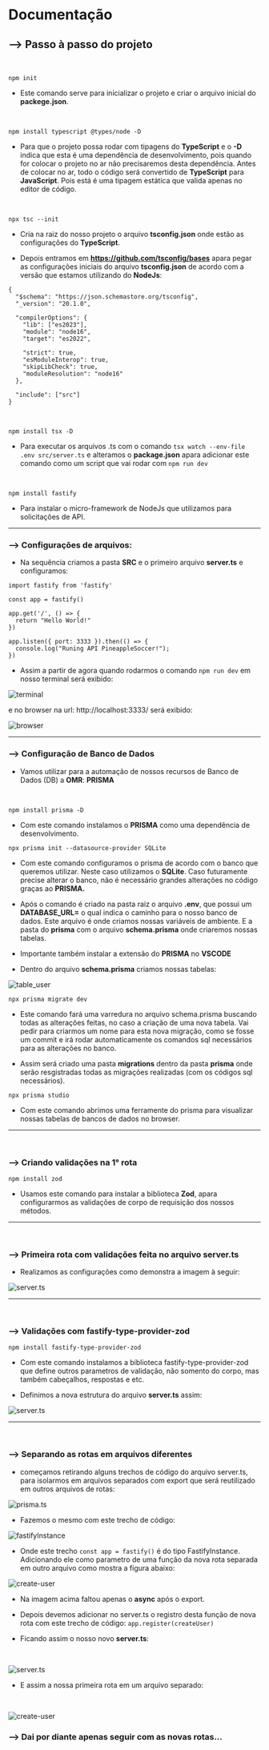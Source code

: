 # Documentação 

## --> Passo à passo do projeto

<br>

`` npm init ``

- Este comando serve para inicializar o projeto e criar o arquivo inicial do **packege.json**.

<br>

`` npm install typescript @types/node -D ``

- Para que o projeto possa rodar com tipagens do **TypeScript** e o **-D** indica que esta é uma dependência de desenvolvimento, pois quando for colocar o projeto no ar não precisaremos desta dependência. Antes de colocar no ar, todo o código será convertido de **TypeScript** para **JavaScript**. Pois está é uma tipagem estática que valida apenas no editor de código.

<br>

`` npx tsc --init ``

- Cria na raiz do nosso projeto o arquivo **tsconfig.json** onde estão as configurações do **TypeScript**.

- Depois entramos em **https://github.com/tsconfig/bases** apara pegar as configurações iniciais do arquivo **tsconfig.json** de acordo com a versão que estamos utilizando do **NodeJs**:

``` 
{
  "$schema": "https://json.schemastore.org/tsconfig",
  "_version": "20.1.0",

  "compilerOptions": {
    "lib": ["es2023"],
    "module": "node16",
    "target": "es2022",

    "strict": true,
    "esModuleInterop": true,
    "skipLibCheck": true,
    "moduleResolution": "node16"
  },

  "include": ["src"]
} 
```

<br>

`` npm install tsx -D ``

- Para executar os arquivos .ts com o comando ``tsx watch --env-file .env src/server.ts`` e alteramos o **package.json** apara adicionar este comando como um script que vai rodar com ``npm run dev``

<br>

``npm install fastify``

- Para instalar o micro-framework de NodeJs que utilizamos para solicitações de API.

---

### --> Configurações de arquivos:

- Na sequência criamos a pasta **SRC** e o primeiro arquivo **server.ts** e configuramos:

```
import fastify from 'fastify'

const app = fastify()

app.get('/', () => {
  return "Hello World!"
})

app.listen({ port: 3333 }).then(() => {
  console.log("Runing API PineappleSoccer!");
})
```
- Assim a partir de agora quando rodarmos o comando ``npm run dev`` em nosso terminal será exibido: 

![terminal](/images/1.PNG)

e no browser na url: http://localhost:3333/ será exibido: 

![browser](/images/2.PNG)

---

### --> Configuração de Banco de Dados

- Vamos utilizar para a automação de nossos recursos de Banco de Dados (DB) a **OMR**: **PRISMA**

<br>

``npm install prisma -D``

- Com este comando instalamos o **PRISMA** como uma dependência de desenvolvimento.

``npx prisma init --datasource-provider SQLite``

- Com este comando configuramos o prisma de acordo com o banco que queremos utilizar. Neste caso utilizamos o **SQLite**. Caso futuramente precise alterar o banco, não é necessário grandes alterações no código graças ao **PRISMA.**

- Após o comando é criado na pasta raiz o arquivo **.env**, que possui um **DATABASE_URL=** o qual indica o caminho para o nosso banco de dados. Este arquivo é onde criamos nossas variáveis de ambiente. E a pasta do **prisma** com o arquivo **schema.prisma** onde criaremos nossas tabelas.

- Importante também instalar a extensão do **PRISMA** no **VSCODE**
 
- Dentro do arquivo **schema.prisma** criamos nossas tabelas: 

![table_user](/images/3.PNG)

``npx prisma migrate dev``

- Este comando fará uma varredura no arquivo schema.prisma buscando todas as alterações feitas, no caso a criação de uma nova tabela. Vai pedir para criarmos um nome para esta nova migração, como se fosse um commit e irá rodar automaticamente os comandos sql necessários para as alterações no banco.

- Assim será criado uma pasta **migrations** dentro da pasta **prisma** onde serão resgistradas todas as migrações realizadas (com os códigos sql necessários).

``npx prisma studio``

- Com este comando abrimos uma ferramente do prisma para visualizar nossas tabelas de bancos de dados no browser.

---

<br>

### --> Criando validações na 1° rota

``npm install zod``

- Usamos este comando para instalar a biblioteca **Zod**, apara configurarmos as validações de corpo de requisição dos nossos métodos.

---

<br>

### --> Primeira rota com validações feita no arquivo **server.ts** 

- Realizamos as configurações como demonstra a imagem à seguir:

![server.ts](/images/4.PNG)

---

<br>

### --> Validações com fastify-type-provider-zod

``npm install fastify-type-provider-zod``

- Com este comando instalamos a biblioteca fastify-type-provider-zod que define outros parametros de validação, não somento do corpo, mas também cabeçalhos, respostas e etc. 

- Definimos a nova estrutura do arquivo **server.ts** assim:

![server.ts](/images/5.PNG)

---

<br>

### --> Separando as rotas em arquivos diferentes

- começamos retirando alguns trechos de código do arquivo server.ts, para isolarmos em arquivos separados com export que será reutilizado em outros arquivos de rotas:

![prisma.ts](/images/6.PNG)

- Fazemos o mesmo com este trecho de código:

![fastifyInstance](/images/7.PNG)

- Onde este trecho ``const app = fastify()`` é do tipo FastifyInstance. Adicionando ele como parametro de uma função da nova rota separada em outro arquivo como mostra a figura abaixo:

![create-user](/images/8.PNG)

- Na imagem acima faltou apenas o **async** após o export.

- Depois devemos adicionar no server.ts o registro desta função de nova rota com este trecho de código:
``app.register(createUser)``

- Ficando assim o nosso novo **server.ts**:

<br>

![server.ts](/images/9.PNG)

- E assim a nossa primeira rota em um arquivo separado:

<br>

![create-user](/images/10.PNG)

### --> Dai por diante apenas seguir com as novas rotas...